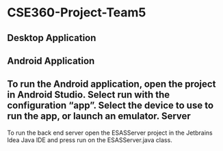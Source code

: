 # CSE360-Project-Team5

Desktop Application
-------------------

Android Application
-------------------
To run the Android application, open the project in Android Studio. Select run with the configuration “app”. Select the device to use to run the app, or launch an emulator. 
Server 
------
To run the back end server open the ESASServer project in the Jetbrains Idea Java IDE and press run on the ESASServer.java class.

